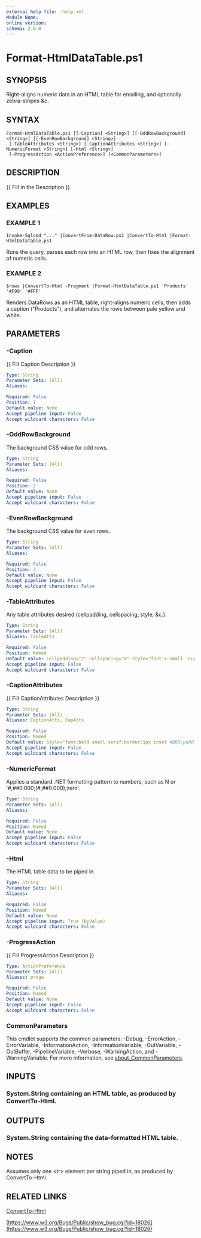```yaml
---
external help file: -help.xml
Module Name:
online version:
schema: 2.0.0
---
```


# Format-HtmlDataTable.ps1

## SYNOPSIS
Right-aligns numeric data in an HTML table for emailing, and optionally zebra-stripes &c.

## SYNTAX

```
Format-HtmlDataTable.ps1 [[-Caption] <String>] [[-OddRowBackground] <String>] [[-EvenRowBackground] <String>]
 [-TableAttributes <String>] [-CaptionAttributes <String>] [-NumericFormat <String>] [-Html <String>]
 [-ProgressAction <ActionPreference>] [<CommonParameters>]
```

## DESCRIPTION
{{ Fill in the Description }}

## EXAMPLES

### EXAMPLE 1
```
Invoke-Sqlcmd "..." |ConvertFrom-DataRow.ps1 |ConvertTo-Html |Format-HtmlDataTable.ps1
```

Runs the query, parses each row into an HTML row, then fixes the alignment of numeric cells.

### EXAMPLE 2
```
$rows |ConvertTo-Html -Fragment |Format-HtmlDataTable.ps1 'Products' '#F99' '#FFF'
```

Renders DataRows as an HTML table, right-aligns numeric cells, then adds a caption ("Products"),
and alternates the rows between pale yellow and white.

## PARAMETERS

### -Caption
{{ Fill Caption Description }}

```yaml
Type: String
Parameter Sets: (All)
Aliases:

Required: False
Position: 1
Default value: None
Accept pipeline input: False
Accept wildcard characters: False
```

### -OddRowBackground
The background CSS value for odd rows.

```yaml
Type: String
Parameter Sets: (All)
Aliases:

Required: False
Position: 2
Default value: None
Accept pipeline input: False
Accept wildcard characters: False
```

### -EvenRowBackground
The background CSS value for even rows.

```yaml
Type: String
Parameter Sets: (All)
Aliases:

Required: False
Position: 3
Default value: None
Accept pipeline input: False
Accept wildcard characters: False
```

### -TableAttributes
Any table attributes desired (cellpadding, cellspacing, style, &c.).

```yaml
Type: String
Parameter Sets: (All)
Aliases: TableAtts

Required: False
Position: Named
Default value: Cellpadding="2" cellspacing="0" style="font:x-small 'Lucida Console',monospace"
Accept pipeline input: False
Accept wildcard characters: False
```

### -CaptionAttributes
{{ Fill CaptionAttributes Description }}

```yaml
Type: String
Parameter Sets: (All)
Aliases: CaptionAtts, CapAtts

Required: False
Position: Named
Default value: Style="font:bold small serif;border:1px inset #DDD;padding:1ex 0;background:#FFF"
Accept pipeline input: False
Accept wildcard characters: False
```

### -NumericFormat
Applies a standard .NET formatting pattern to numbers, such as N or '#,##0.000;(#,##0.000);zero'.

```yaml
Type: String
Parameter Sets: (All)
Aliases:

Required: False
Position: Named
Default value: None
Accept pipeline input: False
Accept wildcard characters: False
```

### -Html
The HTML table data to be piped in.

```yaml
Type: String
Parameter Sets: (All)
Aliases:

Required: False
Position: Named
Default value: None
Accept pipeline input: True (ByValue)
Accept wildcard characters: False
```

### -ProgressAction
{{ Fill ProgressAction Description }}

```yaml
Type: ActionPreference
Parameter Sets: (All)
Aliases: proga

Required: False
Position: Named
Default value: None
Accept pipeline input: False
Accept wildcard characters: False
```

### CommonParameters
This cmdlet supports the common parameters: -Debug, -ErrorAction, -ErrorVariable, -InformationAction, -InformationVariable, -OutVariable, -OutBuffer, -PipelineVariable, -Verbose, -WarningAction, and -WarningVariable. For more information, see [about_CommonParameters](http://go.microsoft.com/fwlink/?LinkID=113216).

## INPUTS

### System.String containing an HTML table, as produced by ConvertTo-Html.
## OUTPUTS

### System.String containing the data-formatted HTML table.
## NOTES
Assumes only one \<tr\> element per string piped in, as produced by ConvertTo-Html.

## RELATED LINKS

[ConvertTo-Html]()

[https://www.w3.org/Bugs/Public/show_bug.cgi?id=18026](https://www.w3.org/Bugs/Public/show_bug.cgi?id=18026)

